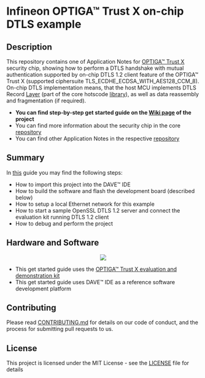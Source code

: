 # Infineon OPTIGA&trade; Trust X on-chip DTLS example

## Description

This repository contains one of Application Notes for [OPTIGA™ Trust X](https://www.infineon.com/cms/en/product/security-smart-card-solutions/optiga-embedded-security-solutions/optiga-trust/optiga-trust-x-sls-32aia/) security chip, showing how to perform a DTLS handshake with mutual authentication supported by on-chip DTLS 1.2 client feature of the OPTIGA™ Trust X (supported ciphersuite TLS_ECDHE_ECDSA_WITH_AES128_CCM_8). On-chip DTLS implementation means, that the host MCU implements DTLS Record [Layer](https://tools.ietf.org/html/rfc6347#section-4.1)  (part of the core hotscode [library](https://github.com/Infineon/optiga-trust-x/tree/master/optiga/dtls)), as well as data reassembly and fragmentation (if required).

* **You can find step-by-step get started guide on the [Wiki page](https://github.com/Infineon/onchipdtls-optiga-trust-x/wiki) of the project**
* You can find more information about the security chip in the core [repository](https://github.com/Infineon/optiga-trust-x)
* You can find other Application Notes in the respective [repository](https://github.com/Infineon/appnotes-optiga-trust-x)

## Summary
In [this](()https://github.com/Infineon/onchipdtls-optiga-trust-x/wiki) guide you may find the following steps:
* How to import this project into the DAVE™ IDE
* How to build the software and flash the development board (described below)
* How to setup a local Ethernet network for this example
* How to start a sample OpenSSL DTLS 1.2 server and connect the evaluation kit running DTLS 1.2 client
* How to debug and perform the project

## Hardware and Software
<p align="center">
  <img src="https://www.infineon.com/export/sites/default/_images/product/evaluation-boards/OPTIGA-trust-x-eval-kit.jpg_123076721.jpg">
</p>

* This get started guide uses the [OPTIGA™ Trust X evaluation and demonstration kit](https://www.infineon.com/cms/en/product/evaluation-boards/optiga-trust-x-eval-kit/)
* This get started guide uses DAVE™ IDE as a reference software development platform

## Contributing
Please read [CONTRIBUTING.md](https://github.com/Infineon/arduino-optiga-trust-x/blob/master/CONTRIBUTING.md) for details on our code of conduct, and the process for submitting pull requests to us.

## License
This project is licensed under the MIT License - see the [LICENSE](LICENSE) file for details

